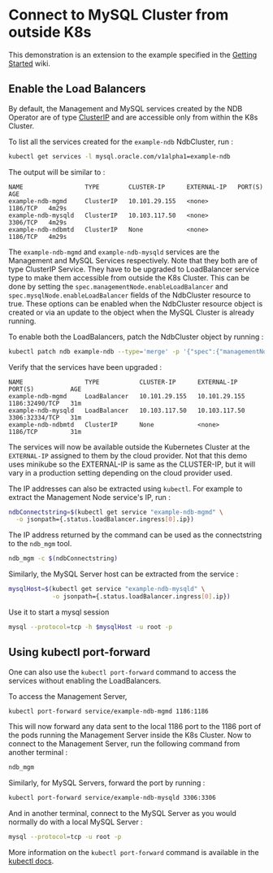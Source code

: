 # Connect to MySQL Cluster from outside K8s

This demonstration is an extension to the example specified in the [Getting Started](getting-started.md#access-mysql-cluster-from-outside-k8s) wiki.

## Enable the Load Balancers

By default, the Management and MySQL services created by the NDB Operator are of type [ClusterIP](https://kubernetes.io/docs/concepts/services-networking/service/#publishing-services-service-types) and are accessible only from within the K8s Cluster. 

To list all the services created for the `example-ndb` NdbCluster, run :

```sh
kubectl get services -l mysql.oracle.com/v1alpha1=example-ndb
```

The output will be similar to :
```
NAME                 TYPE        CLUSTER-IP      EXTERNAL-IP   PORT(S)    AGE
example-ndb-mgmd     ClusterIP   10.101.29.155   <none>        1186/TCP   4m29s
example-ndb-mysqld   ClusterIP   10.103.117.50   <none>        3306/TCP   4m29s
example-ndb-ndbmtd   ClusterIP   None            <none>        1186/TCP   4m29s
```

The `example-ndb-mgmd` and `example-ndb-mysqld` services are the Management and MySQL Services respectively. Note that they both are of type ClusterIP Service. They have to be upgraded to LoadBalancer service type to make them accessible from outside the K8s Cluster. This can be done by setting the `spec.managementNode.enableLoadBalancer` and `spec.mysqlNode.enableLoadBalancer` fields of the NdbCluster resource to true. These options can be enabled when the NdbCluster resource object is created or via an update to the object when the MySQL Cluster is already running. 

To enable both the LoadBalancers, patch the NdbCluster object by running :
```sh
kubectl patch ndb example-ndb --type='merge' -p '{"spec":{"managementNode":{"enableLoadBalancer":true},"mysqlNode":{"enableLoadBalancer":true}}}'
```

Verify that the services have been upgraded :
```
NAME                 TYPE           CLUSTER-IP      EXTERNAL-IP     PORT(S)          AGE
example-ndb-mgmd     LoadBalancer   10.101.29.155   10.101.29.155   1186:32490/TCP   31m
example-ndb-mysqld   LoadBalancer   10.103.117.50   10.103.117.50   3306:32334/TCP   31m
example-ndb-ndbmtd   ClusterIP      None            <none>          1186/TCP         31m
```

The services will now be available outside the Kubernetes Cluster at the `EXTERNAL-IP` assigned to them by the cloud provider. Not that this demo uses minikube so the EXTERNAL-IP is same as the CLUSTER-IP, but it will vary in a production setting depending on the cloud provider used.

The IP addresses can also be extracted using `kubectl`. For example to extract the Management Node service's IP, run :
```sh
ndbConnectstring=$(kubectl get service "example-ndb-mgmd" \
  -o jsonpath={.status.loadBalancer.ingress[0].ip})
```

The IP address returned by the command can be used as the connectstring to the `ndb_mgm` tool.

```sh
ndb_mgm -c $(ndbConnectstring)
```

Similarly, the MySQL Server host can be extracted from the service :
```sh
mysqlHost=$(kubectl get service "example-ndb-mysqld" \
            -o jsonpath={.status.loadBalancer.ingress[0].ip})
```

Use it to start a mysql session
```sh
mysql --protocol=tcp -h $mysqlHost -u root -p
```

## Using kubectl port-forward

One can also use the `kubectl port-forward` command to access the services without enabling the LoadBalancers.

To access the Management Server,

```sh
kubectl port-forward service/example-ndb-mgmd 1186:1186
```
This will now forward any data sent to the local 1186 port to the 1186 port of the pods running the Management Server inside the K8s Cluster. Now to connect to the Management Server, run the following command from another terminal :

```sh
ndb_mgm
```

Similarly, for MySQL Servers, forward the port by running :

```sh
kubectl port-forward service/example-ndb-mysqld 3306:3306
```

And in another terminal, connect to the MySQL Server as you would normally do with a local MySQL Server :

```sh
mysql --protocol=tcp -u root -p
```

More information on the `kubectl port-forward` command is available in the [kubectl docs](https://kubernetes.io/docs/reference/generated/kubectl/kubectl-commands#port-forward).
